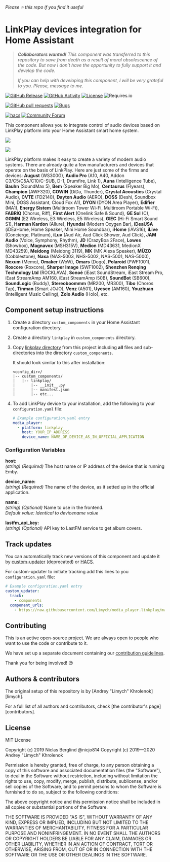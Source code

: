 *Please :star: this repo if you find it useful*

# LinkPlay devices integration for Home Assistant

> ***Collaborators wanted!** This component was transferred to this repository to save from death as a result of moral obsolescence of the code. But now I don’t have the opportunity to fully support it and develop the code.*
>
> *If you can help with developing this component, I will be very grateful to you.  Please, message to me.*

[![GitHub Release](https://img.shields.io/github/tag-date/Limych/media_player.linkplay?label=release&style=popout)](https://github.com/Limych/media_player.linkplay/releases)
[![GitHub Activity](https://img.shields.io/github/commit-activity/y/Limych/media_player.linkplay.svg?style=popout)](https://github.com/Limych/media_player.linkplay/commits/master)
[![License](https://img.shields.io/github/license/Limych/media_player.linkplay.svg?style=popout)](LICENSE)
![Requires.io](https://img.shields.io/requires/github/Limych/media_player.linkplay)

[![GitHub pull requests](https://img.shields.io/github/issues-pr/Limych/media_player.linkplay?style=popout)](https://github.com/Limych/media_player.linkplay/pulls)
[![Bugs](https://img.shields.io/github/issues/Limych/media_player.linkplay/bug.svg?colorB=red&label=bugs&style=popout)](https://github.com/Limych/media_player.linkplay/issues?q=is%3Aopen+is%3Aissue+label%3ABug)

[![hacs](https://img.shields.io/badge/HACS-Default-orange.svg?style=popout)][hacs]
[![Community Forum](https://img.shields.io/badge/community-forum-brightgreen.svg?style=popout)][forum-support]

This component allows you to integrate control of audio devices based on LinkPlay platform into your Home Assistant smart home system.

![](https://raw.githubusercontent.com/Limych/media_player.linkplay/master/docs/images/linkplay_logo.png)

![](https://raw.githubusercontent.com/Limych/media_player.linkplay/master/docs/images/linkplay_devices.png)

LinkPlay platform makes it easy to create a variety of modern audio systems. There are already quite a few manufacturers and devices that operate on the basis of LinkPlay. Here are just some of the firms and devices:
**August** (WS300G),
**Audio Pro** (A10, A40, Addon C3/C5/C5A/C10/C-SUB, D-1, Drumfire, Link 1),
**Auna** (Intelligence Tube),
**Bauhn** (SoundMax 5),
**Bem** (Speaker Big Mo),
**Centaurus** (Flyears),
**Champion** (AWF320),
**COWIN** (DiDa, Thunder),
**Crystal Acoustics** (Crystal Audio),
**CVTE** (FD2140),
**Dayton Audio** (AERO),
**DOSS** (Deshi, Soundbox Mini, DOSS Assistant, Cloud Fox A1),
**DYON** (DYON Area Player),
**Edifier** (MA1),
**Energy Sistem** (Multiroom Tower Wi-Fi, Multiroom Portable Wi-Fi),
**FABRIQ** (Chorus, Riff),
**First Alert** (Onelink Safe & Sound),
**GE Sol** (C),
**GGMM** (E2 Wireless, E3 Wireless, E5 Wireless),
**GIEC** (Hi-Fi Smart Sound S1),
**Harman Kardon** (Allure),
**Hyundai** (Modern Oxygen Bar),
**iDeaUSA** (iDEaHome, Home Speaker, Mini Home Soundbar),
**iHome** (iAVS16),
**iLive** (Concierge, Platinum),
**iLuv** (Aud Air, Aud Click Shower, Aud Click),
**JAM Audio** (Voice, Symphony, Rhythm),
**JD** (CrazyBoa 2Face),
**Lowes** (Showbox),
**Magnavox** (MSH315V),
**Medion** (MD43631, MedionX MD43259),
**Meidong** (Meidong 3119),
**MK** (MK Alexa Speaker),
**MÜZO** (Cobblestone),
**Naxa** (NAS-5003, NHS-5002, NAS-5001, NAS-5000),
**Nexum** (Memo),
**Omaker** (WoW),
**Omars** (Dogo),
**Polaroid** (PWF1001),
**Roxcore**	(Roxcore),
**Sharper Image** (SWF1002),
**Shenzhen Renqing Technology Ltd** (ROCKLAVA),
**Sonoé** (iEast SoundStream, iEast Stream Pro, iEast StreamAmp AM160, iEast StreamAmp i50B),
**SoundBot** (SB600),
**SoundLogic** (Buddy),
**Stereoboommm** (MR200, MR300),
**Tibo** (Choros Tap),
**Tinman** (Smart JOJO),
**Venz** (A501),
**Uyesee** (AM160),
**Youzhuan** (Intelligent Music Ceiling),
**Zolo Audio** (Holo),
etc.

## Component setup instructions

1. Create a directory `custom_components` in your Home Assistant configuration directory.

1. Create a directory `linkplay` in `custom_components` directory.

1. Copy [linkplay directory](https://github.com/Limych/media_player.linkplay/tree/master/custom_components/media_player.linkplay) from this project including **all** files and sub-directories into the directory `custom_components`.

    It should look similar to this after installation:
    ```
    <config_dir>/
    |-- custom_components/
    |   |-- linkplay/
    |       |-- __init__.py
    |       |-- manifest.json
    |       |-- etc...
    ```


1. To add LinkPlay device to your installation, add the following to your `configuration.yaml` file:

    ```yaml
    # Example configuration.yaml entry
    media_player:
      - platform: linkplay
        host: YOUR_IP_ADDRESS
        device_name: NAME_OF_DEVICE_AS_IN_OFFICIAL_APPLICATION
    ```

### Configuration Variables

**host:**\
  *(string)* *(Required)* The host name or IP address of the device that is running Emby.

**device_name:**\
  *(string)* *(Required)* The name of the device, as it setted up in the official application.

**name:**\
  *(string)* *(Optional)* Name to use in the frontend.\
  *Default value: Identical to devicename value*

**lastfm_api_key:**\
  *(string)* *(Optional)* API key to LastFM service to get album covers.

## Track updates

You can automatically track new versions of this component and update it by [custom-updater](https://github.com/custom-components/custom_updater) (deprecated) or [HACS][hacs].

For custom-updater to initiate tracking add this lines to you `configuration.yaml` file:

```yaml
# Example configuration.yaml entry
custom_updater:
  track:
    - components
  component_urls:
    - https://raw.githubusercontent.com/Limych/media_player.linkplay/master/custom_components.json
```

## Contributing

This is an active open-source project. We are always open to people who want to
use the code or contribute to it.

We have set up a separate document containing our
[contribution guidelines](CONTRIBUTING.md).

Thank you for being involved! :heart_eyes:

## Authors & contributors

The original setup of this repository is by [Andrey "Limych" Khrolenok][limych].

For a full list of all authors and contributors,
check [the contributor's page][contributors].

## License

MIT License

Copyright (c) 2019 Niclas Berglind @nicjo814
Copyright (c) 2019—2020 Andrey "Limych" Khrolenok

Permission is hereby granted, free of charge, to any person obtaining a copy
of this software and associated documentation files (the "Software"), to deal
in the Software without restriction, including without limitation the rights
to use, copy, modify, merge, publish, distribute, sublicense, and/or sell
copies of the Software, and to permit persons to whom the Software is
furnished to do so, subject to the following conditions:

The above copyright notice and this permission notice shall be included in all
copies or substantial portions of the Software.

THE SOFTWARE IS PROVIDED "AS IS", WITHOUT WARRANTY OF ANY KIND, EXPRESS OR
IMPLIED, INCLUDING BUT NOT LIMITED TO THE WARRANTIES OF MERCHANTABILITY,
FITNESS FOR A PARTICULAR PURPOSE AND NONINFRINGEMENT. IN NO EVENT SHALL THE
AUTHORS OR COPYRIGHT HOLDERS BE LIABLE FOR ANY CLAIM, DAMAGES OR OTHER
LIABILITY, WHETHER IN AN ACTION OF CONTRACT, TORT OR OTHERWISE, ARISING FROM,
OUT OF OR IN CONNECTION WITH THE SOFTWARE OR THE USE OR OTHER DEALINGS IN THE
SOFTWARE.

[forum-support]: https://community.home-assistant.io/t/linkplay-integration/33878
[hacs]: https://github.com/custom-components/hacs
